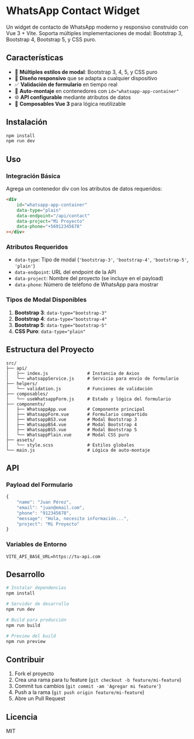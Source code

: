 # WhatsApp Contact Widget

Un widget de contacto de WhatsApp moderno y responsivo construido con Vue 3 + Vite. Soporta múltiples implementaciones de modal: Bootstrap 3, Bootstrap 4, Bootstrap 5, y CSS puro.

## Características

- 🎨 **Múltiples estilos de modal**: Bootstrap 3, 4, 5, y CSS puro
- 📱 **Diseño responsivo** que se adapta a cualquier dispositivo
- ✅ **Validación de formulario** en tiempo real
- 🔧 **Auto-montaje** en contenedores con `id="whatsapp-app-container"`
- 🌐 **API configurable** mediante atributos de datos
- 🎯 **Composables Vue 3** para lógica reutilizable

## Instalación

```bash
npm install
npm run dev
```

## Uso

### Integración Básica

Agrega un contenedor div con los atributos de datos requeridos:

```html
<div 
    id="whatsapp-app-container"
    data-type="plain"
    data-endpoint="/api/contact"
    data-project="Mi Proyecto"
    data-phone="+56912345678"
></div>
```

### Atributos Requeridos

- `data-type`: Tipo de modal (`'bootstrap-3'`, `'bootstrap-4'`, `'bootstrap-5'`, `'plain'`)
- `data-endpoint`: URL del endpoint de la API
- `data-project`: Nombre del proyecto (se incluye en el payload)
- `data-phone`: Número de teléfono de WhatsApp para mostrar

### Tipos de Modal Disponibles

1. **Bootstrap 3**: `data-type="bootstrap-3"`
2. **Bootstrap 4**: `data-type="bootstrap-4"`
3. **Bootstrap 5**: `data-type="bootstrap-5"`
4. **CSS Puro**: `data-type="plain"`

## Estructura del Proyecto

```
src/
├── api/
│   ├── index.js               # Instancia de Axios
│   └── whatsappService.js     # Servicio para envío de formulario
├── helpers/
│   └── validation.js          # Funciones de validación
├── composables/
│   └── useWhatsappForm.js     # Estado y lógica del formulario
├── components/
│   ├── WhatsappApp.vue        # Componente principal
│   ├── WhatsappForm.vue       # Formulario compartido
│   ├── WhatsappBS3.vue        # Modal Bootstrap 3
│   ├── WhatsappBS4.vue        # Modal Bootstrap 4
│   ├── WhatsappBS5.vue        # Modal Bootstrap 5
│   └── WhatsappPlain.vue      # Modal CSS puro
├── assets/
│   └── style.scss             # Estilos globales
└── main.js                    # Lógica de auto-montaje
```

## API

### Payload del Formulario

```javascript
{
    "name": "Juan Pérez",
    "email": "juan@email.com", 
    "phone": "912345678",
    "message": "Hola, necesito información...",
    "project": "Mi Proyecto"
}
```

### Variables de Entorno

```env
VITE_API_BASE_URL=https://tu-api.com
```

## Desarrollo

```bash
# Instalar dependencias
npm install

# Servidor de desarrollo
npm run dev

# Build para producción
npm run build

# Preview del build
npm run preview
```

## Contribuir

1. Fork el proyecto
2. Crea una rama para tu feature (`git checkout -b feature/mi-feature`)
3. Commit tus cambios (`git commit -am 'Agregar mi feature'`)
4. Push a la rama (`git push origin feature/mi-feature`)
5. Abre un Pull Request

## Licencia

MIT
